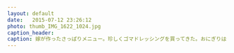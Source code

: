 ```yaml
---
layout: default
date:   2015-07-12 23:26:12
photo: thumb_IMG_1622_1024.jpg
caption_header:
caption: 嫁が作ったさっぱりメニュー。珍しくゴマドレッシングを買ってきた。おにぎりは俵にして食べやすくした。
---
```

